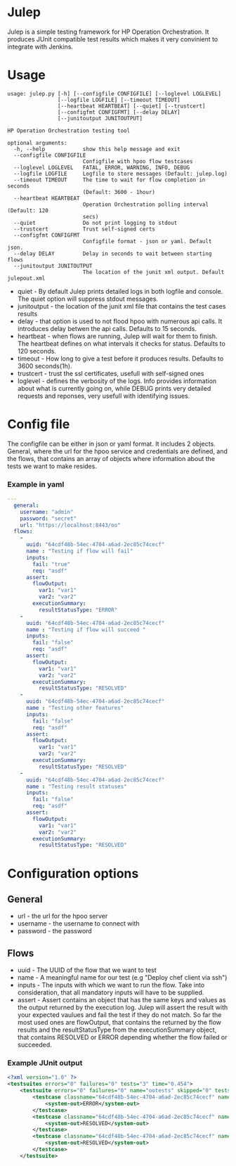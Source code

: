 # Julep

Julep is a simple testing framework for HP Operation Orchestration. It produces JUnit compatible test results which makes it very convinient to integrate with Jenkins.


# Usage
```
usage: julep.py [-h] [--configfile CONFIGFILE] [--loglevel LOGLEVEL]
                [--logfile LOGFILE] [--timeout TIMEOUT]
                [--heartbeat HEARTBEAT] [--quiet] [--trustcert]
                [--configfmt CONFIGFMT] [--delay DELAY]
                [--junitoutput JUNITOUTPUT]

HP Operation Orchestration testing tool

optional arguments:
  -h, --help            show this help message and exit
  --configfile CONFIGFILE
                        Configfile with hpoo flow testcases
  --loglevel LOGLEVEL   FATAL, ERROR, WARNING, INFO, DEBUG
  --logfile LOGFILE     Logfile to store messages (Default: julep.log)
  --timeout TIMEOUT     The time to wait for flow completion in seconds
                        (Default: 3600 - 1hour)
  --heartbeat HEARTBEAT
                        Operation Orchestration polling interval (Default: 120
                        secs)
  --quiet               Do not print logging to stdout
  --trustcert           Trust self-signed certs
  --configfmt CONFIGFMT
                        Configfile format - json or yaml. Default json.
  --delay DELAY         Delay in seconds to wait between starting flows
  --junitoutput JUNITOUTPUT
                        The location of the junit xml output. Default julepout.xml
```

- quiet - By default Julep prints detailed logs in both logfile and console. The quiet option will suppress stdout messages.
- junitoutput - the location of the junit xml file that contains the test cases results
- delay - that option is used to not flood hpoo with numerous api calls. It introduces  delay betwen the api calls. Defaults to 15 seconds.
- heartbeat - when flows are running, Julep will wait for them to finish. The heartbeat defines on what intervals it checks for status. Defaults to 120 seconds.
- timeout - How long to give a test before it produces results. Defaults to 3600 seconds(1h).
- trustcert - trust the ssl certificates, usefull with self-signed ones
- loglevel - defines the verbosity of the logs. Info provides information about what is currently going on, while DEBUG prints very detailed requests and reponses, very usefull with identifying issues.

# Config file
The configfile can be either in json or yaml format. It includes 2 objects. General, where the url for the hpoo service and credentials are defined, and the flows, that contains an array of objects where information about the tests we want to make resides.

### Example in yaml
```yaml
---
  general: 
    username: "admin"
    password: "secret"
    url: "https://localhost:8443/oo"
  flows: 
    - 
      uuid: "64cdf48b-54ec-4704-a6ad-2ec85c74cecf"
      name : "Testing if flow will fail"
      inputs: 
        fail: "true"
        req: "asdf"
      assert: 
        flowOutput: 
          var1: "var1"
          var2: "var2"
        executionSummary: 
          resultStatusType: "ERROR"
    - 
      uuid: "64cdf48b-54ec-4704-a6ad-2ec85c74cecf"
      name : "Testing if flow will succeed "
      inputs: 
        fail: "false"
        req: "asdf"
      assert: 
        flowOutput: 
          var1: "var1"
          var2: "var2"
        executionSummary: 
          resultStatusType: "RESOLVED"
    - 
      uuid: "64cdf48b-54ec-4704-a6ad-2ec85c74cecf"
      name : "Testing other features"
      inputs: 
        fail: "false"
        req: "asdf"
      assert: 
        flowOutput: 
          var1: "var1"
          var2: "var2"
        executionSummary: 
          resultStatusType: "RESOLVED"
    - 
      uuid: "64cdf48b-54ec-4704-a6ad-2ec85c74cecf"
      name : "Testing result statuses"
      inputs: 
        fail: "false"
        req: "asdf"
      assert: 
        flowOutput: 
          var1: "var1"
          var2: "var2"
        executionSummary: 
          resultStatusType: "RESOLVED"
```

# Configuration options
## General 
- url - the url for the hpoo server
- username - the username to connect with
- password - the password

## Flows 
- uuid  - The UUID of the flow that we want to test
- name  - A meaningful name for our test (e.g "Deploy chef client via ssh")
- inputs - The inputs with which we want to run the flow. Take into consideration, that all mandatory inputs will have to be supplied.
- assert - Assert contains an object that has the same keys and values as the output returned by the execution log. Julep will assert the result with your expected vaulues and fail the test if they do not match. So far the most used ones are flowOutput, that contains the returned by the flow results and the resultStatusType from the executionSummary object, that contains RESOLVED or ERROR depending whether the flow failed or succeeded.

### Example JUnit output
```xml
<?xml version="1.0" ?>
<testsuites errors="0" failures="0" tests="3" time="0.454">
	<testsuite errors="0" failures="0" name="ootests" skipped="0" tests="3" time="0.454">
		<testcase classname="64cdf48b-54ec-4704-a6ad-2ec85c74cecf" name="Testing if flow will fail 174201531" time="0.194000">
			<system-out>ERROR</system-out>
		</testcase>
		<testcase classname="64cdf48b-54ec-4704-a6ad-2ec85c74cecf" name="Testing if flow will succeed 2 174201551" time="0.129000">
			<system-out>RESOLVED</system-out>
		</testcase>
		<testcase classname="64cdf48b-54ec-4704-a6ad-2ec85c74cecf" name="Testing if flow will succeed  174201541" time="0.131000">
			<system-out>RESOLVED</system-out>
		</testcase>
	</testsuite>
```
